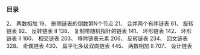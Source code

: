 ### 目录

2、 两数相加
19、 删除链表的倒数第N个节点
21、 合并两个有序链表
61、 旋转链表
92、 反转链表 II
138、 复制带随机指针的链表
141、 环形链表
142、 环形链表 II
160、 相交链表
203、 移除链表元素
206、 反转链表
234、 回文链表
328、 奇偶链表
430、 扁平化多级双向链表
445、 两数相加 II
707、 设计链表
